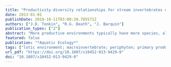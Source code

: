 ```yaml
---
title: "Productivity-diversity relationships for stream invertebrates differ geographically"
date: 2013-01-01
publishDate: 2019-10-11T03:00:20.785571Z
authors: ["J.D. Tonkin", "R.G. Death", "J. Barquín"]
publication_types: ["2"]
abstract: "More productive environments typically have more species, although the specific form of this relationship is unclear and can vary with spatial scale. This relationship has received little direct attention in lotic systems, and thus the nature of the relationship is unclear, as is any effect of spatial scale. We examined the link between stream primary productivity and macroinvertebrate diversity in Spain and New Zealand and hypothesized that macroinvertebrate diversity would increase log-linearly with increasing productivity in both regions. We sampled 24 streams in Cantabria, Spain, and 24 in the central North Island, New Zealand. Algal primary productivity was approximately three times higher in Spanish streams, but taxonomic richness of invertebrates did not differ between the regions. Richness and Shannon diversity only responded to productivity in the New Zealand streams, exhibiting the predicted log-linear increase. In the Spanish streams, only the total number of individuals increased with productivity. However, when plotted on the same axes, richness in the Spanish streams simply occurred on the linear portion of the graph to the right of the New Zealand streams. We speculate that productivity in the Spanish streams never became low enough to constrain diversity, but did in the New Zealand streams. Combining results from the two regions, there is no evidence of a decline in diversity with higher productivity."
featured: false
publication: "*Aquatic Ecology*"
tags: ["lotic environment; macroinvertebrate; periphyton; primary production; species diversity; species richness; species-area relationship; stream", "Cantabria; New Zealand; North Island; Spain", "algae; Invertebrata"]
url_pdf: "https://doi.org/10.1007/s10452-013-9429-0"
doi: "10.1007/s10452-013-9429-0"
---
```


